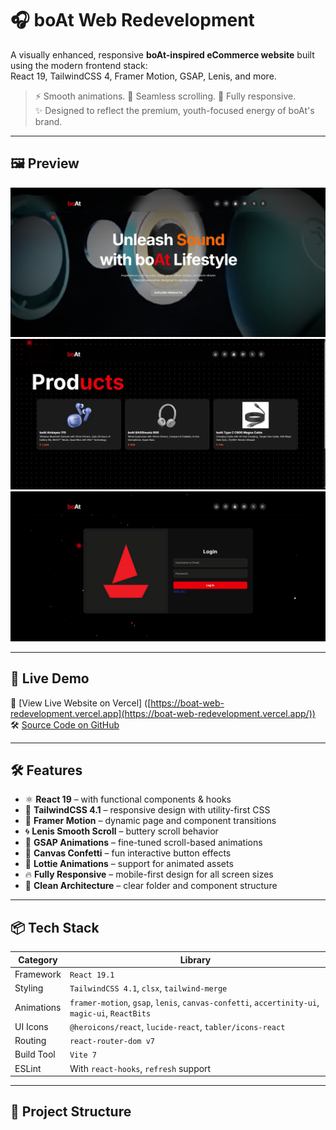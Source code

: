 # 🎧 boAt Web Redevelopment

A visually enhanced, responsive **boAt-inspired eCommerce website** built using the modern frontend stack:  
React 19, TailwindCSS 4, Framer Motion, GSAP, Lenis, and more.

> ⚡️ Smooth animations. 🔄 Seamless scrolling. 📱 Fully responsive.  
> ✨ Designed to reflect the premium, youth-focused energy of boAt's brand.

---

## 🖼️ Preview

![boAt Home UI](./public/HomePage.jpg)
![boAt Product Details](./public/ProductsPage.jpg)
![boAt Login Page](./public/LoginPage.jpg)

---

## 🔗 Live Demo

🚀 [View Live Website on Vercel] ([https://boat-web-redevelopment.vercel.app](https://boat-web-redevelopment.vercel.app/))  
🛠️ [Source Code on GitHub](https://github.com/akash-dev-lab/boat-web-redevelopment)

---

## 🛠️ Features

- ⚛️ **React 19** – with functional components & hooks
- 🎨 **TailwindCSS 4.1** – responsive design with utility-first CSS
- 💨 **Framer Motion** – dynamic page and component transitions
- 🌀 **Lenis Smooth Scroll** – buttery scroll behavior
- 🎯 **GSAP Animations** – fine-tuned scroll-based animations
- 🎉 **Canvas Confetti** – fun interactive button effects
- 🎥 **Lottie Animations** – support for animated assets
- 🔥 **Fully Responsive** – mobile-first design for all screen sizes
- 🧠 **Clean Architecture** – clear folder and component structure

---

## 📦 Tech Stack

| Category       | Library |
|----------------|---------|
| Framework      | `React 19.1` |
| Styling        | `TailwindCSS 4.1`, `clsx`, `tailwind-merge` |
| Animations     | `framer-motion`, `gsap`, `lenis`, `canvas-confetti`, `accertinity-ui`, `magic-ui`, `ReactBits` |
| UI Icons       | `@heroicons/react`, `lucide-react`, `tabler/icons-react` |
| Routing        | `react-router-dom v7` |
| Build Tool     | `Vite 7` |
| ESLint         | With `react-hooks`, `refresh` support |

---

## 📁 Project Structure

